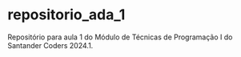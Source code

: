 # repositorio_ada_1
Repositório para aula 1 do Módulo de Técnicas de Programação I do Santander Coders 2024.1.
